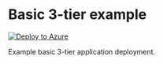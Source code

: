 # Basic 3-tier example

[![Deploy to Azure](http://azuredeploy.net/deploybutton.png)](https://portal.azure.com/#create/Microsoft.Template/uri/https%3A%2F%2Fraw.githubusercontent.com%2Flufussel%2FGroup12%2Fmaster%2Fbuildingblocks%2FvirtualMachine3Tier%2Fazuredeploy.json)


Example basic 3-tier application deployment. 

